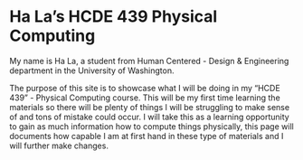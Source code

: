 # Ha La’s HCDE 439 Physical Computing

My name is Ha La, a student from Human Centered - Design & Engineering department in the University of Washington.

The purpose of this site is to showcase what I will be doing in my “HCDE 439” - Physical Computing course. This will be my first time learning the materials so there will be plenty of things I will be struggling to make sense of and tons of mistake could occur. I will take this as a learning opportunity to gain as much information how to compute things physically, this page will documents how capable I am at first hand in these type of materials and I will further make changes.
